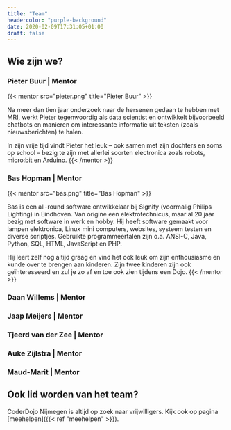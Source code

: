 ```yaml
---
title: "Team"
headercolor: "purple-background"
date: 2020-02-09T17:31:05+01:00
draft: false
---
```


## Wie zijn we?

### Pieter Buur | Mentor
{{< mentor src="pieter.png" title="Pieter Buur" >}}

Na meer dan tien jaar onderzoek naar de hersenen gedaan te hebben met MRI, werkt Pieter tegenwoordig als data scientist en ontwikkelt bijvoorbeeld chatbots en manieren om interessante informatie uit teksten (zoals nieuwsberichten) te halen.

In zijn vrije tijd vindt Pieter het leuk – ook samen met zijn dochters en soms op school – bezig te zijn met allerlei soorten electronica zoals robots, micro:bit en Arduino.
{{< /mentor >}}
### Bas Hopman | Mentor
{{< mentor src="bas.png" title="Bas Hopman" >}}

Bas is een all-round software ontwikkelaar bij Signify (voormalig Philips Lighting) in Eindhoven. Van origine een elektrotechnicus, maar al 20 jaar bezig met software in werk en hobby. Hij heeft software gemaakt voor lampen elektronica, Linux mini computers, websites, systeem testen en diverse scriptjes. Gebruikte programmeertalen zijn o.a. ANSI-C, Java, Python, SQL, HTML, JavaScript en PHP.

Hij leert zelf nog altijd graag en vind het ook leuk om zijn enthousiasme en kunde over te brengen aan kinderen. Zijn twee kinderen zijn ook geïnteresseerd en zul je zo af en toe ook zien tijdens een Dojo.
{{< /mentor >}}
### Daan Willems | Mentor
### Jaap Meijers | Mentor
### Tjeerd van der Zee | Mentor
### Auke Zijlstra | Mentor
### Maud-Marit | Mentor


## Ook lid worden van het team?
CoderDojo Nijmegen is altijd op zoek naar vrijwilligers. Kijk ook op pagina [meehelpen]({{< ref "meehelpen" >}}).